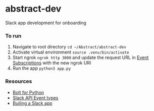 # abstract-dev
Slack app development for onboarding

### To run
1. Navigate to root directory
```cd ~/Abstract/abstract-dev```
2. Activate virtual environment
```source .venv/bin/activate```
3. Start ngrok
```ngrok http 3000```
and update the request URL in [Event Subscriptions](https://api.slack.com/apps/A03TWDCUM2M/event-subscriptions?) with the new ngrok URl
4. Run the app
```python3 app.py```

### Resources
- [Bolt for Python](https://api.slack.com/start/building/bolt-python)
- [Slack API Event types](https://api.slack.com/events)
- [Builing a Slack app](https://api.slack.com/start/building)

